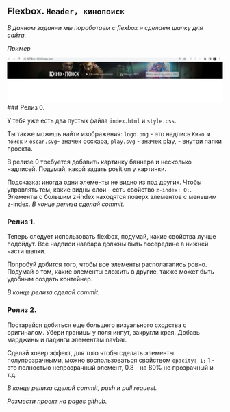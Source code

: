 ## Flexbox. `Header, кинопоиск`

_В данном задании мы поработаем с flexbox и сделаем шапку для сайта._  

_Пример_

<img src="example.png" >
### Релиз 0.

У тебя уже есть два пустых файла `index.html` и `style.css`.  

Ты также можешь найти изображения: `logo.png` - это надпись `Кино и поиск` и `oscar.svg`- значек осскара, `play.svg` - значек play, - внутри папки проекта.

В релизе 0 требуется добавить картинку баннера и несколько надписей. Подумай, какой задать position у картинки.

Подсказка: иногда одни элементы не видно из под других. Чтобы управлять тем, какие видны слои - есть свойство `z-index: 0;`. Элементы с большим z-index находятся поверх элементов с меньшим z-index. 
_В конце релиза сделай commit._


### Релиз 1.

Теперь следует использовать flexbox, подумай, какие свойства лучше подойдут. Все надписи навбара должны быть посередине в нижней части шапки.  

Попробуй добится того, чтобы все элементы располагались ровно. Подумай о том, какие элементы вложить в другие, также может быть удобным создать контейнер.

_В конце релиза сделай commit._

### Релиз 2.
Постарайся добиться еще большего визуального сходства с оригиналом. Убери границы у поля инпут, закругли края. Добавь марджины и падинги элементам navbar.

Сделай ховер эффект, для того чтобы сделать элементы полупрозрачными, можно воспользоваться свойством `opacity: 1;` 1 - это полностью непрозрачный элемент, 0.8 -  на 80% не прозрачный и т.д.


_В конце релиза сделай commit, push и pull request._  

_Размести проект на pages github._
